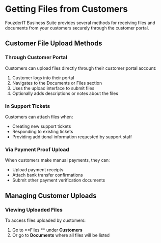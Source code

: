 # Getting Files from Customers

FouzderIT Business Suite provides several methods for receiving files and documents from your customers securely through the customer portal.

## Customer File Upload Methods

### Through Customer Portal

Customers can upload files directly through their customer portal account:

1.  Customer logs into their portal
2.  Navigates to the Documents or Files section
3.  Uses the upload interface to submit files
4.  Optionally adds descriptions or notes about the files

### In Support Tickets

Customers can attach files when:

-   Creating new support tickets
-   Responding to existing tickets
-   Providing additional information requested by support staff

### Via Payment Proof Upload

When customers make manual payments, they can:

-   Upload payment receipts
-   Attach bank transfer confirmations
-   Submit other payment verification documents

## Managing Customer Uploads

### Viewing Uploaded Files

To access files uploaded by customers:

1.  Go to \*\*Files \*\* under **Customers**
2.  Or go to **Documents** where all files will be listed